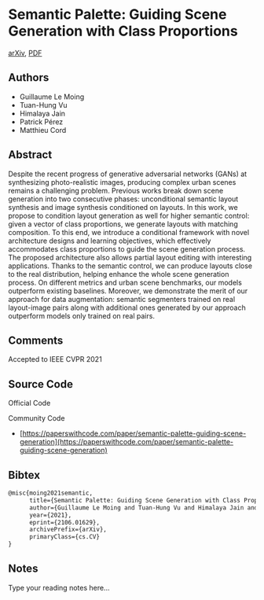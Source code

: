 
# Semantic Palette: Guiding Scene Generation with Class Proportions

[arXiv](https://arxiv.org/abs/2106.01629), [PDF](https://arxiv.org/pdf/2106.01629.pdf)

## Authors

- Guillaume Le Moing
- Tuan-Hung Vu
- Himalaya Jain
- Patrick Pérez
- Matthieu Cord

## Abstract

Despite the recent progress of generative adversarial networks (GANs) at synthesizing photo-realistic images, producing complex urban scenes remains a challenging problem. Previous works break down scene generation into two consecutive phases: unconditional semantic layout synthesis and image synthesis conditioned on layouts. In this work, we propose to condition layout generation as well for higher semantic control: given a vector of class proportions, we generate layouts with matching composition. To this end, we introduce a conditional framework with novel architecture designs and learning objectives, which effectively accommodates class proportions to guide the scene generation process. The proposed architecture also allows partial layout editing with interesting applications. Thanks to the semantic control, we can produce layouts close to the real distribution, helping enhance the whole scene generation process. On different metrics and urban scene benchmarks, our models outperform existing baselines. Moreover, we demonstrate the merit of our approach for data augmentation: semantic segmenters trained on real layout-image pairs along with additional ones generated by our approach outperform models only trained on real pairs.

## Comments

Accepted to IEEE CVPR 2021

## Source Code

Official Code



Community Code

- [https://paperswithcode.com/paper/semantic-palette-guiding-scene-generation](https://paperswithcode.com/paper/semantic-palette-guiding-scene-generation)

## Bibtex

```tex
@misc{moing2021semantic,
      title={Semantic Palette: Guiding Scene Generation with Class Proportions}, 
      author={Guillaume Le Moing and Tuan-Hung Vu and Himalaya Jain and Patrick Pérez and Matthieu Cord},
      year={2021},
      eprint={2106.01629},
      archivePrefix={arXiv},
      primaryClass={cs.CV}
}
```

## Notes

Type your reading notes here...

